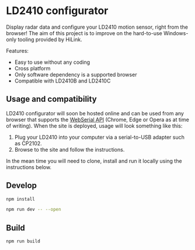 # LD2410 configurator

Display radar data and configure your LD2410 motion sensor, right from the browser! The aim of this project is to improve on the hard-to-use Windows-only tooling provided by HiLink.

Features:

- Easy to use without any coding
- Cross platform
- Only software dependency is a supported browser
- Compatible with LD2410B and LD2410C

## Usage and compatibility

LD2410 configurator will soon be hosted online and can be used from any browser that supports the [WebSerial API](https://developer.mozilla.org/en-US/docs/Web/API/Web_Serial_API) (Chrome, Edge or Opera as at time of writing). When the site is deployed, usage will look something like this:

1. Plug your LD2410 into your computer via a serial-to-USB adapter such as CP2102.
1. Browse to the site and follow the instructions.

In the mean time you will need to clone, install and run it locally using the instructions below.

## Develop

```bash
npm install
```

```bash
npm run dev -- --open
```

## Build

```bash
npm run build
```
